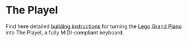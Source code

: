 # The Playel
Find here detailed [building instructions](https://github.com/oliverhoedl/theplayel/blob/6b1b5be5a23d92c9d267343fcd656ab3b7195350/The%20Playel%20building%20instruction%20Version%201.0.pdf) for turning the [Lego Grand Piano](https://www.lego.com/en-gb/product/grand-piano-21323) into The Playel, a fully MIDI-compliant keyboard.
